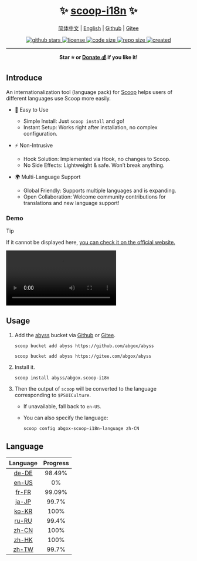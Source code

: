 <h1 align="center">✨ <a href="https://scoop-i18n.abgox.com">scoop-i18n</a> ✨</h1>

<p align="center">
    <a href="readme.zh-CN.md">简体中文</a> |
    <a href="readme.md">English</a> |
    <a href="https://github.com/abgox/scoop-i18n">Github</a> |
    <a href="https://gitee.com/abgox/scoop-i18n">Gitee</a>
</p>

<p align="center">
    <a href="https://github.com/abgox/scoop-i18n">
        <img src="https://img.shields.io/github/stars/abgox/scoop-i18n" alt="github stars" />
    </a>
    <a href="https://github.com/abgox/scoop-i18n/blob/main/license">
        <img src="https://img.shields.io/github/license/abgox/scoop-i18n" alt="license" />
    </a>
    <a href="https://img.shields.io/github/languages/code-size/abgox/scoop-i18n">
        <img src="https://img.shields.io/github/languages/code-size/abgox/scoop-i18n" alt="code size" />
    </a>
    <a href="https://img.shields.io/github/repo-size/abgox/scoop-i18n">
        <img src="https://img.shields.io/github/repo-size/abgox/scoop-i18n" alt="repo size" />
    </a>
    <a href="https://github.com/abgox/scoop-i18n">
        <img src="https://img.shields.io/github/created-at/abgox/scoop-i18n" alt="created" />
    </a>
</p>

---

<p align="center">
  <strong>Star ⭐️ or <a href="https://abgox.com/donate">Donate 💰</a> if you like it!</strong>
</p>

## Introduce

An internationalization tool (language pack) for [Scoop](https://scoop.sh/) helps users of different languages use Scoop more easily.

- 🚀 Easy to Use

  - Simple Install: Just `scoop install` and go!
  - Instant Setup: Works right after installation, no complex configuration.

- ⚡️ Non-Intrusive

  - Hook Solution: Implemented via Hook, no changes to Scoop.
  - No Side Effects: Lightweight & safe. Won’t break anything.

- 🌍 Multi-Language Support
  - Global Friendly: Supports multiple languages and is expanding.
  - Open Collaboration: Welcome community contributions for translations and new language support!

### Demo

> [!Tip]
>
> If it cannot be displayed here, [you can check it on the official website.](https://scoop-i18n.abgox.com)

<video src="https://scoop-i18n.abgox.com/demo.mp4" controls></video>

## Usage

1.  Add the [abyss](https://abyss.abgox.com) bucket via [Github](https://github.com/abgox/abyss) or [Gitee](https://gitee.com/abgox/abyss).

    ```shell
    scoop bucket add abyss https://github.com/abgox/abyss
    ```

    ```shell
    scoop bucket add abyss https://gitee.com/abgox/abyss
    ```

2.  Install it.

    ```shell
    scoop install abyss/abgox.scoop-i18n
    ```

3.  Then the output of `scoop` will be converted to the language corresponding to `$PSUICulture`.

    - If unavailable, fall back to `en-US`.
    - You can also specify the language:

      ```shell
      scoop config abgox-scoop-i18n-language zh-CN
      ```

## Language

<!-- prettier-ignore-start -->

|Language|Progress|
|:-:|:-:|
|[de-DE](./i18n/de-DE.json)|98.49%|
|[en-US](./i18n/en-US.json)|0%|
|[fr-FR](./i18n/fr-FR.json)|99.09%|
|[ja-JP](./i18n/ja-JP.json)|99.7%|
|[ko-KR](./i18n/ko-KR.json)|100%|
|[ru-RU](./i18n/ru-RU.json)|99.4%|
|[zh-CN](./i18n/zh-CN.json)|100%|
|[zh-HK](./i18n/zh-HK.json)|100%|
|[zh-TW](./i18n/zh-TW.json)|99.7%|

<!-- prettier-ignore-end -->
